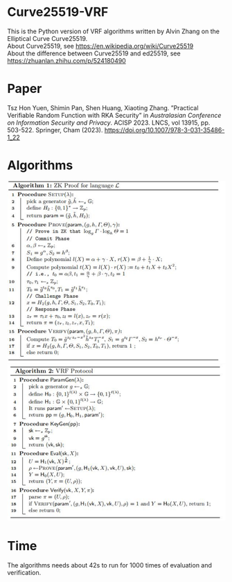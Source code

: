 # Curve25519-VRF
This is the Python version of VRF algorithms written by Alvin Zhang on the Elliptical Curve Curve25519.  
About Curve25519, see https://en.wikipedia.org/wiki/Curve25519  
About the difference between Curve25519 and ed25519, see https://zhuanlan.zhihu.com/p/524180490  

# Paper
Tsz Hon Yuen, Shimin Pan, Shen Huang, Xiaoting Zhang. ”Practical Verifiable Random Function with RKA Security” in _Australasian Conference on Information Security and Privacy_. ACISP 2023. LNCS, vol 13915, pp. 503-522. Springer, Cham (2023). https://doi.org/10.1007/978-3-031-35486-1_22

# Algorithms
![Algorithm1](https://github.com/GreyPreacher/Curve25519-VRF/blob/main/Algorithm1.JPG)  
![Algorithm2](https://github.com/GreyPreacher/Curve25519-VRF/blob/main/Algorithm2.JPG)

# Time
The algorithms needs about 42s to run for 1000 times of evaluation and verification.
